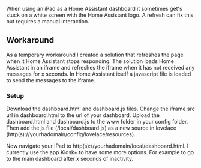 When using an iPad as a Home Assistant dashboard it sometimes get's stuck on a white screen with the Home Assistant logo.
A refresh can fix this but requires a manual interaction. 

## Workaround
As a temporary workaround I created a solution that refreshes the page when it Home Assistant stops responding.
The solution loads Home Assistant in an iframe and refreshes the iframe when it has not received any messages for x seconds.
In Home Assistant itself a javascript file is loaded to send the messages to the iframe.

### Setup
Download the dashboard.html and dashboard.js files. Change the iframe src url in dashboard.html to the url of your dashboard.
Upload the dashboard.html and dashboard.js to the www folder in your config folder.
Then add the js file (/local/dashboard.js) as a new source in lovelace (http(s)://yourhadomain/config/lovelace/resources). 

Now navigate your iPad to http(s)://yourhadomain/local/dashboard.html.
I currently use the app Kiosk+ to have some more options. For example to go to the main dashboard after x seconds of inactivity.
